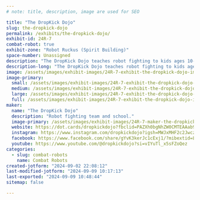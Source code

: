 ```yaml
---
# note: title, description, image are used for SEO

title: "The DropKick Dojo"
slug: the-dropkick-dojo
permalink: /exhibits/the-dropkick-dojo/
exhibit-id: 24R-7
combat-robot: true
exhibit-zone: "Robot Ruckus (Spirit Building)"
space-number: Unassigned
description: "The DropKick Dojo teaches robot fighting to kids ages 10-17, hosts tournaments and entertains events"
description-long: "The DropKick Dojo teaches robot fighting to kids ages 10-17, hosts tournaments in Jacksonville Florida, and provides entertainment for parties, conventions and much more. We have also qualified for world championship events in the past."
image: /assets/images/exhibit-images/24R-7-exhibit-the-dropkick-dojo-img-0801-large.jpeg
image-primary: 
  small: /assets/images/exhibit-images/24R-7-exhibit-the-dropkick-dojo-img-0801-small.jpeg
  medium: /assets/images/exhibit-images/24R-7-exhibit-the-dropkick-dojo-img-0801-medium.jpeg
  large: /assets/images/exhibit-images/24R-7-exhibit-the-dropkick-dojo-img-0801-large.jpeg
  full: /assets/images/exhibit-images/24R-7-exhibit-the-dropkick-dojo-img-0801-full.jpeg
maker: 
  name: "The DropKick Dojo"
  description: "Robot fighting team and school."
  image-primary: /assets/images/exhibit-images/24R-7-maker-the-dropkick-dojo-9b26a07d-806d-4eca-b991-128e4e12c4af-medium.jpeg
  website: https://dot.cards/dropkickdojo?fbclid=PAZXh0bgNhZW0CMTEAAab9rReCsTDJqRQDUEhtAdMgZKxI8IH8NE95LtXG9GI3JDbBhifpjfhjBdQ_aem_KnXAUba2ht59Had0aKLAHA
  instagram: https://www.instagram.com/dropkickdojo?igsh=MWJxMHF2c2JwczR0Zw%3D%3D&utm_source=qr
  facebook: https://www.facebook.com/share/gYvK3kerJc1cExj1/?mibextid=LQQJ4d
  youtube: https://www.youtube.com/@dropkickdojo?si=vIYuTl_x5sFZoQez
categories: 
  - slug: combat-robots
    name: Combat Robots
created-jotform: "2024-09-02 22:08:12"
last-modified-jotform: "2024-09-09 10:17:13"
last-exported: "2024-09-09 10:48:44"
sitemap: false

---
```

